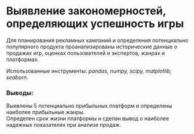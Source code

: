 # Выявление закономерностей, определяющих успешность игры
Для планирования рекламных кампаний и определения потенциально популярного продукта проанализированы исторические данные о продажах игр, оценках пользователей и экспертов, жанрах и платформах.<br>

Использованные инструменты: *pandas, numpy, scipy, matplotlib, seaborn*.<br>

### Выводы:<br>
Выявлены 5 потенциально прибыльных платформ и определены наиболее прибыльные жанры.<br>
Определен срок жизни платформы и сделан вывод о наиболее надежных показателях при анализе продаж.

